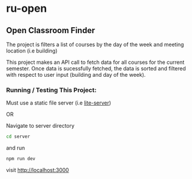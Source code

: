 # ru-open

## Open Classroom Finder

The project is filters a list of courses by the day of the week and meeting location (i.e building)

This project makes an API call to fetch data for all courses for the current semester. Once data is sucessfully fetched, the data is sorted and filtered with respect to user input (building and day of the week).

### Running / Testing This Project:

Must use a static file server (i.e [lite-server](https://www.npmjs.com/package/lite-server))

OR

Navigate to server directory

```sh
cd server
```
and run

```sh
npm run dev
```

visit [http://localhost:3000](http://localhost:3000)
